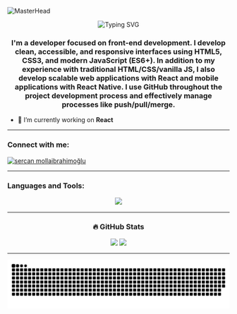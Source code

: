 

![MasterHead](https://upload.wikimedia.org/wikipedia/commons/1/18/React_Native_Logo.png)

<!-- Typing Animation -->
<p align="center">
  <img src="https://readme-typing-svg.herokuapp.com?font=Fira+Code&size=24&pause=1000&color=61DAFB&center=true&vCenter=true&width=600&lines=Hi+there+👋;I'm+Sercan+Mollaibrahimoğlu;Frontend+Developer;React+%26+React+Native+Enthusiast" alt="Typing SVG" />
</p>

<h3 align="center">I'm a developer focused on front-end development. I develop clean, accessible, and responsive interfaces using HTML5, CSS3, and modern JavaScript (ES6+). In addition to my experience with traditional HTML/CSS/vanilla JS, I also develop scalable web applications with React and mobile applications with React Native. I use GitHub throughout the project development process and effectively manage processes like push/pull/merge.</h3>

- 🔭 I’m currently working on **React**

---

<h3 align="left">Connect with me:</h3>
<p align="left">
<a href="https://www.linkedin.com/in/sercan-mollaibrahimo%C4%9Flu-5b38a5247/" target="blank"><img align="center" src="https://raw.githubusercontent.com/rahuldkjain/github-profile-readme-generator/master/src/images/icons/Social/linked-in-alt.svg" alt="sercan mollaibrahimoğlu" height="30" width="40" /></a>
</p>

---

<h3 align="left">Languages and Tools:</h3>
<p align="center">
  <img src="https://skillicons.dev/icons?i=html,css,js,react,reactnative,nodejs,python,git,github,vscode" />
</p>

---

<h3 align="center">🔥 GitHub Stats</h3>
<p align="center">
  <!-- Genel stats -->
  <img src="https://github-readme-stats.vercel.app/api?username=Serc999&show_icons=true&theme=radical&count_private=true&hide_border=false" height="180"/>
  <!-- Streak / aktif günler -->
  <img src="https://github-readme-streak-stats.herokuapp.com/?user=Serc999&theme=radical&hide_border=false" height="180"/>
  
</p>




---



<picture>
  <source media="(prefers-color-scheme: dark)" srcset="https://raw.githubusercontent.com/platane/platane/output/github-contribution-grid-snake-dark.svg">
  <source media="(prefers-color-scheme: light)" srcset="https://raw.githubusercontent.com/platane/platane/output/github-contribution-grid-snake.svg">
  <img alt="github contribution grid snake animation" src="https://raw.githubusercontent.com/platane/platane/output/github-contribution-grid-snake.svg">
</picture>


